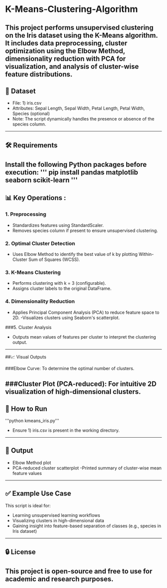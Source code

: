 # K-Means-Clustering-Algorithm
This project performs unsupervised clustering on the Iris dataset using the K-Means algorithm. It includes data preprocessing, cluster optimization using the Elbow Method, dimensionality reduction with PCA for visualization, and analysis of cluster-wise feature distributions.
---
## 📁 Dataset
- File: 1) iris.csv
- Attributes: Sepal Length, Sepal Width, Petal Length, Petal Width, Species (optional)
- Note: The script dynamically handles the presence or absence of the species column.
---
## 🛠️ Requirements
Install the following Python packages before execution:
'''
pip install pandas matplotlib seaborn scikit-learn
'''
---
## 📊 Key Operations : 
### 1. Preprocessing 
- Standardizes features using StandardScaler.
- Removes species column if present to ensure unsupervised clustering.
  
### 2. Optimal Cluster Detection
- Uses Elbow Method to identify the best value of k by plotting Within-Cluster Sum of Squares (WCSS).

### 3. K-Means Clustering
- Performs clustering with k = 3 (configurable).
- Assigns cluster labels to the original DataFrame.

### 4. Dimensionality Reduction
- Applies Principal Component Analysis (PCA) to reduce feature space to 2D.
-Visualizes clusters using Seaborn's scatterplot.

###5. Cluster Analysis
- Outputs mean values of features per cluster to interpret the clustering output.
---

##📈 Visual Outputs

###Elbow Curve: 
To determine the optimal number of clusters.

###Cluster Plot (PCA-reduced): 
For intuitive 2D visualization of high-dimensional clusters.
---

## 📌 How to Run
'''python kmeans_iris.py'''
- Ensure 1) iris.csv is present in the working directory.
---

## 📄 Output 
- Elbow Method plot
- PCA-reduced cluster scatterplot
-Printed summary of cluster-wise mean feature values
---

## ✅ Example Use Case
This script is ideal for:
- Learning unsupervised learning workflows
- Visualizing clusters in high-dimensional data
- Gaining insight into feature-based separation of classes (e.g., species in Iris dataset)
---
## 🔒 License
This project is open-source and free to use for academic and research purposes.
---




